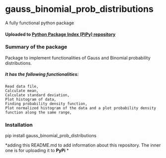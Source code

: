 # gauss_binomial_prob_distributions
A fully functional python package 
#### Uploaded to [Python Package Index (PiPy) repository](https://pypi.org/project/gauss-binomial-prob-distributions/)

### Summary of the package
Package to implement functionalities of Gauss and Binomial probability distributions. 

##### It has the following functionalities:
    Read data file,
    Calculate mean,
    Calculate standard deviation,
    Plot histogram of data,
    Finding probability density function,
    Plot normalized histogram of the data and a plot probability density function along the same range,

    
### Installation
pip install gauss_binomial_prob_distributions

*adding this README.md to add information about this repository. The inner one is for uploading it to **PyPi** *
